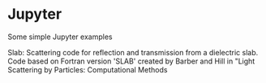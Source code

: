 # Jupyter
 
Some simple Jupyter examples

Slab: Scattering code for reflection and transmission from a dielectric slab. Code based on Fortran version 'SLAB' created by Barber and Hill in "Light Scattering by Particles: Computational Methods
